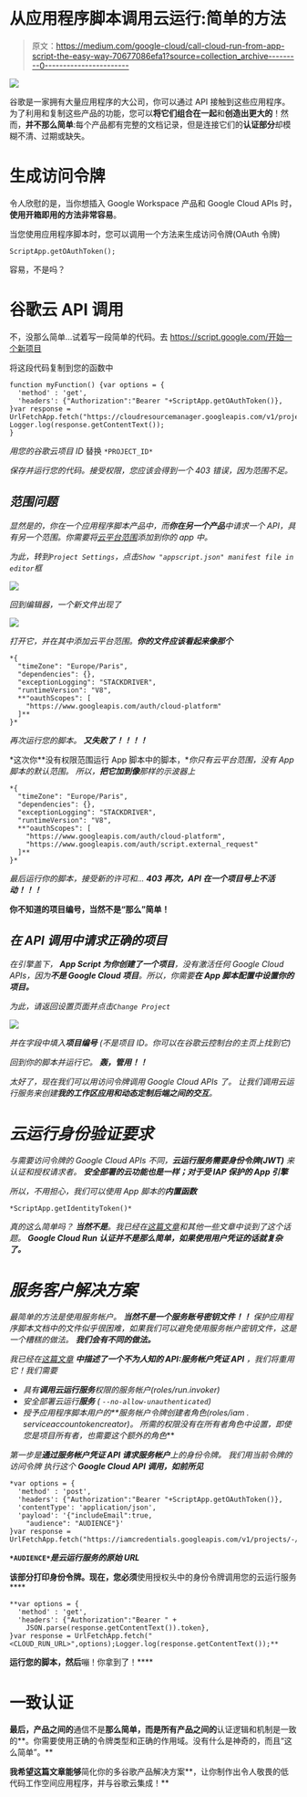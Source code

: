 # 从应用程序脚本调用云运行:简单的方法

> 原文：<https://medium.com/google-cloud/call-cloud-run-from-app-script-the-easy-way-70677086efa1?source=collection_archive---------0----------------------->

![](img/f94f41f019dd099248836c33e7b217be.png)

谷歌是一家拥有大量应用程序的大公司，你可以通过 API 接触到这些应用程序。为了利用和复制这些产品的功能，您可以**将它们组合在一起**和**创造出更大的**！然而，**并不那么简单**:每个产品都有完整的文档记录，但是连接它们的**认证部分**却模糊不清、过期或缺失。

# 生成访问令牌

令人欣慰的是，当你想插入 Google Workspace 产品和 Google Cloud APIs 时，**使用开箱即用的方法非常容易**。

当您使用应用程序脚本时，您可以调用一个方法来生成访问令牌(OAuth 令牌)

```
ScriptApp.getOAuthToken();
```

容易，不是吗？

# 谷歌云 API 调用

不，没那么简单…试着写一段简单的代码。去 https://script.google.com/开始一个新项目

将这段代码复制到您的函数中

```
function myFunction() {var options = {
  'method' : 'get',
  'headers': {"Authorization":"Bearer "+ScriptApp.getOAuthToken()},
}var response =   UrlFetchApp.fetch("https://cloudresourcemanager.googleapis.com/v1/projects/<PROJECT_ID>",options); Logger.log(response.getContentText());
}
```

*用您的谷歌云项目 ID* 替换 `*PROJECT_ID*`

*保存并运行您的代码。接受权限，您应该会得到一个 403 错误，因为范围不足。*

## *范围问题*

*显然是的，你在一个应用程序脚本产品中，而**你在另一个产品**中请求一个 API，具有另一个范围。你需要将[云平台范围](https://developers.google.com/identity/protocols/oauth2/scopes)添加到你的 app 中。*

*为此，转到`Project Settings`，点击`Show "appscript.json" manifest file in editor`框*

*![](img/f3eee09c128c7abfa92423ae7728b98e.png)*

*回到编辑器，一个新文件出现了*

*![](img/02b460d5d27583ea1f1f05ef561aad42.png)*

*打开它，并在其中添加云平台范围。**你的文件应该看起来像那个***

```
*{
  "timeZone": "Europe/Paris",
  "dependencies": {},
  "exceptionLogging": "STACKDRIVER",
  "runtimeVersion": "V8",
  **"oauthScopes": [
    "https://www.googleapis.com/auth/cloud-platform"
  ]**
}*
```

*再次运行您的脚本。
***又失败了！！！！****

*这次你**没有权限范围运行 App 脚本中的脚本，**你只有云平台范围，没有 App 脚本的默认范围。
所以，**把它加到像**那样的示波器上*

```
*{
  "timeZone": "Europe/Paris",
  "dependencies": {},
  "exceptionLogging": "STACKDRIVER",
  "runtimeVersion": "V8",
  **"oauthScopes": [
    "https://www.googleapis.com/auth/cloud-platform",
    "https://www.googleapis.com/auth/script.external_request"
  ]**
}*
```

*最后运行你的脚本，接受新的许可和… ***403 再次，API 在一个项目号上不活动！！！****

**你不知道的项目编号，当然不是“那么”简单！**

## *在 API 调用中请求正确的项目*

*在引擎盖下， **App Script 为你创建了一个项目**，没有激活任何 Google Cloud APIs，因为**不是 Google Cloud 项目**。所以，你需要**在 App 脚本配置中设置你的项目。***

*为此，请返回设置页面并点击`Change Project`*

*![](img/6263b28bba4d60e98f6b8b21ad3ba477.png)*

*并在字段中填入**项目编号** *(不是项目 ID。你可以在谷歌云控制台的主页上找到它)**

*回到你的脚本并运行它。
**轰，管用！！***

*太好了，现在我们可以用访问令牌调用 Google Cloud APIs 了。
让我们调用云运行服务来创建**我的工作区应用和动态定制后端之间的交互**。*

# *云运行身份验证要求*

*与需要访问令牌的 Google Cloud APIs 不同，**云运行服务需要身份令牌(JWT)** 来认证和授权请求者。
***安全部署的云功能也是一样；对于受 IAP* 保护的 App 引擎***

*所以，不用担心，我们可以使用 App 脚本的**内置函数***

```
*ScriptApp.getIdentityToken()*
```

**真的这么简单吗？*
**当然不是**。我已经在[这篇文章](/google-cloud/the-2-limits-of-iam-service-on-google-cloud-7db213277d9c)和其他一些文章中谈到了这个话题。 **Google Cloud Run 认证并不是那么简单，如果使用用户凭证的话就复杂了。***

# *服务客户解决方案*

*最简单的方法是使用服务帐户。
**当然不是一个服务账号密钥文件！！**
保护应用程序脚本文档中的文件似乎很困难，如果我们可以避免使用服务帐户密钥文件，这是一个糟糕的做法。 ***我们会有不同的做法。****

*我已经在[这篇文章](/google-cloud/service-account-credentials-api-a-solution-to-different-issues-dc7434037115) **中描述了一个不为人知的 API:服务帐户凭证 API** ，我们将重用它！我们需要*

*   *具有**调用云运行服务**权限的服务帐户(roles/run.invoker)*
*   *安全部署云运行**服务** ( `--no-allow-unauthenticated`)*
*   *授予应用程序脚本用户的**服务帐户令牌创建者角色(roles/iam . serviceaccountokencreator)。
    *所需的权限没有在所有者角色中设置，即使您是项目所有者，也需要这个额外的角色****

*第一步是**通过服务帐户凭证 API 请求服务帐户**上的身份令牌。
*我们用当前令牌的访问令牌* *执行这个* ***Google Cloud API 调用，如前所见****

```
*var options = {
  'method' : 'post',
  'headers': {"Authorization":"Bearer "+ScriptApp.getOAuthToken()},
  'contentType': 'application/json',
  'payload': '{"includeEmail":true, 
    "audience": "AUDIENCE"}'
}var response = UrlFetchApp.fetch("https://iamcredentials.googleapis.com/v1/projects/-/serviceAccounts/<SERVICE_ACCOUNT_EMAIL>:generateIdToken",options)Logger.log(JSON.parse(response.getContentText()).token);*
```

**`*AUDIENCE*`*是云运行服务的原始 URL***

**该部分打印身份令牌。现在，您必须**使用授权头中的身份令牌调用您的云运行服务****

```
**var options = {
  'method' : 'get',
  'headers': {"Authorization":"Bearer " + 
    JSON.parse(response.getContentText()).token},
}var response = UrlFetchApp.fetch("<CLOUD_RUN_URL>",options);Logger.log(response.getContentText());**
```

**运行您的脚本，然后**嘣！你拿到了！****

# **一致认证**

**最后，产品之间的**通信不是**那么简单，而是所有产品之间的**认证逻辑和机制是一致的**。你需要使用正确的令牌类型和正确的作用域。没有什么是神奇的，而且“这么简单”。**

**我希望这篇文章能够**简化你的多谷歌产品解决方案**，让你制作出令人敬畏的低代码工作空间应用程序，并与谷歌云集成！**